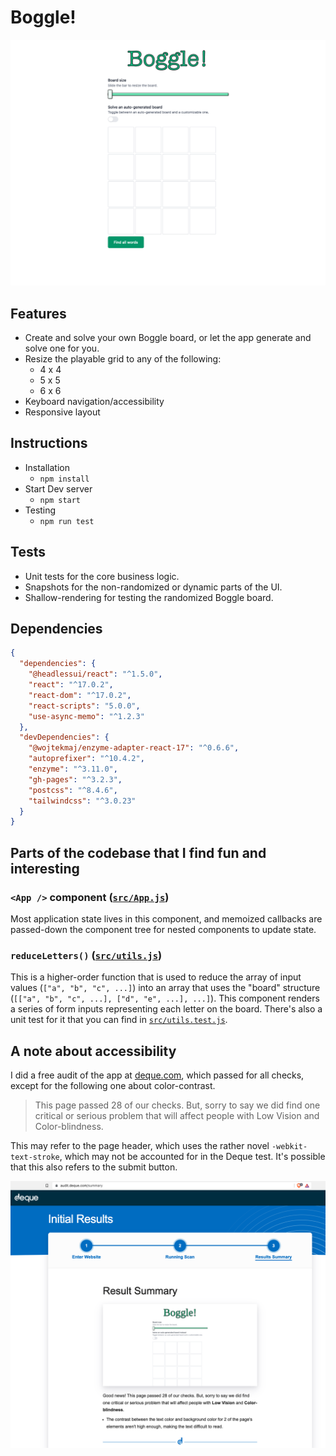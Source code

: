 # Boggle!

![Screenshot of the app](./preview.png)

## Features

- Create and solve your own Boggle board, or let the app generate and solve one for you.
- Resize the playable grid to any of the following:
  - 4 x 4
  - 5 x 5
  - 6 x 6
- Keyboard navigation/accessibility
- Responsive layout

## Instructions

- Installation
  - `npm install`
- Start Dev server
  - `npm start`
- Testing
  - `npm run test`

## Tests

- Unit tests for the core business logic.
- Snapshots for the non-randomized or dynamic parts of the UI.
- Shallow-rendering for testing the randomized Boggle board.

## Dependencies

```json
{
  "dependencies": {
    "@headlessui/react": "^1.5.0",
    "react": "^17.0.2",
    "react-dom": "^17.0.2",
    "react-scripts": "5.0.0",
    "use-async-memo": "^1.2.3"
  },
  "devDependencies": {
    "@wojtekmaj/enzyme-adapter-react-17": "^0.6.6",
    "autoprefixer": "^10.4.2",
    "enzyme": "^3.11.0",
    "gh-pages": "^3.2.3",
    "postcss": "^8.4.6",
    "tailwindcss": "^3.0.23"
  }
}
```

## Parts of the codebase that I find fun and interesting

### `<App />` component ([`src/App.js`](`src/App.js`))

Most application state lives in this component, and memoized callbacks are passed-down the component tree for nested components to update state.

### `reduceLetters()` ([`src/utils.js`](`src/utils.js`))

This is a higher-order function that is used to reduce the array of input values (`["a", "b", "c", ...]`) into an array that uses the "board" structure (`[["a", "b", "c", ...], ["d", "e", ...], ...]`).
This component renders a series of form inputs representing each letter on the board.
There's also a unit test for it that you can find in [`src/utils.test.js`](`src/utils.test.js`).

## A note about accessibility

I did a free audit of the app at [deque.com](https://audit.deque.com/), which passed for all checks, except for the following one about color-contrast.

> This page passed 28 of our checks.
> But, sorry to say we did find one critical or serious problem that will affect people with Low Vision and Color-blindness.

This may refer to the page header, which uses the rather novel `-webkit-text-stroke`, which may not be accounted for in the Deque test.
It's possible that this also refers to the submit button.

![Accessibility audit preview](./accessibility-preview.png)
